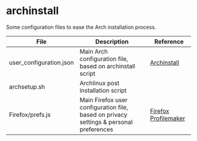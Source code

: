 # archinstall

Some configuration files to ease the Arch installation process.

|File|Description|Reference|
|-|-|-|
|user_configuration.json|Main Arch configuration file, based on archinstall script|[Archinstall](https://github.com/archlinux/archinstall)|
|archsetup.sh|Archlinux post installation script|
|Firefox/prefs.js|Main Firefox user configuration file, based on privacy settings & personal preferences|[Firefox Profilemaker](https://ffprofile.com/)|

